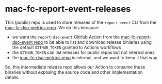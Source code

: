 # mac-fc-report-event-releases

This (public) repo is used to store releases of the `report-event` CLI from the [mac-fc-dso-metrics repo](https://github.com/Enterprise-CMCS/mac-fc-dso-metrics). We do this because:
- we want the `report-dso-event` GitHub Action from the [mac-fc-report-dso-event repo](https://github.com/Enterprise-CMCS/mac-fc-report-dso-event) to be able to list and download release biniaries using the default `GITHUB_TOKEN` granted to Actions workflows
- the `GITHUB_TOKEN` can list releases for public repos but not internal ones
- the [mac-fc-dso-metrics repo](https://github.com/Enterprise-CMCS/mac-fc-dso-metrics) is internal, and we want to keep it that way

So, this intermediate release repo allows our Action to consume these binaries without exposing the source code and other implementation details.
